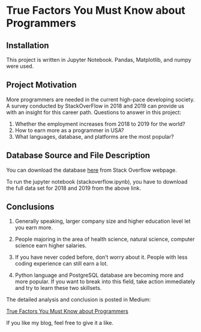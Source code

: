# True Factors You Must Know about Programmers

## Installation

This project is written in Jupyter Notebook. Pandas, Matplotlib, and numpy were used. 

## Project Motivation

More programmers are needed in the current high-pace developing society. A survey conducted by StackOverFlow in 2018 and 2019 can provide us with an insight for this career path. Questions to answer in this project:

1. Whether the employment increases from 2018 to 2019 for the world?
2. How to earn more as a programmer in USA?
3. What languages, database, and platforms are the most popular?

## Database Source and File Description

You can download the database [here](https://insights.stackoverflow.com/survey) from Stack Overflow webpage.

To run the jupyter notebook (stackoverflow.ipynb), you have to download the full data set for 2018 and 2019 from the above link. 

## Conclusions

1. Generally speaking, larger company size and higher education level let you earn more.

2. People majoring in the area of health science, natural science, computer science earn higher salaries.

3. If you have never coded before, don’t worry about it. People with less coding experience can still earn a lot.

4. Python language and PostgreSQL database are becoming more and more popular. If you want to break into this field, take action immediately and try to learn these two skillsets.

The detailed analysis and conclusion is posted in Medium: 

[True Factors You Must Know about Programmers](https://medium.com/@wenqinyou223/true-factors-you-must-know-about-programmers-528085d5da2b)

If you like my blog, feel free to give it a like.
